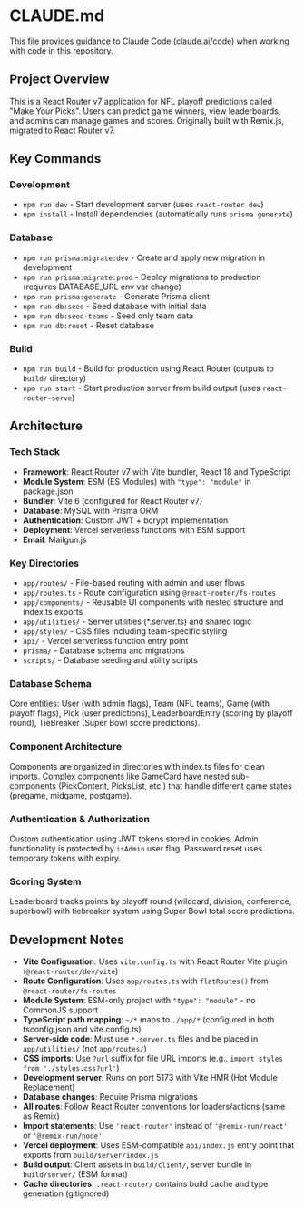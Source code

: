 # CLAUDE.md

This file provides guidance to Claude Code (claude.ai/code) when working with code in this repository.

## Project Overview

This is a React Router v7 application for NFL playoff predictions called "Make Your Picks". Users can predict game winners, view leaderboards, and admins can manage games and scores. Originally built with Remix.js, migrated to React Router v7.

## Key Commands

### Development
- `npm run dev` - Start development server (uses `react-router dev`)
- `npm install` - Install dependencies (automatically runs `prisma generate`)

### Database
- `npm run prisma:migrate:dev` - Create and apply new migration in development
- `npm run prisma:migrate:prod` - Deploy migrations to production (requires DATABASE_URL env var change)
- `npm run prisma:generate` - Generate Prisma client
- `npm run db:seed` - Seed database with initial data
- `npm run db:seed-teams` - Seed only team data
- `npm run db:reset` - Reset database

### Build
- `npm run build` - Build for production using React Router (outputs to `build/` directory)
- `npm run start` - Start production server from build output (uses `react-router-serve`)

## Architecture

### Tech Stack
- **Framework**: React Router v7 with Vite bundler, React 18 and TypeScript
- **Module System**: ESM (ES Modules) with `"type": "module"` in package.json
- **Bundler**: Vite 6 (configured for React Router v7)
- **Database**: MySQL with Prisma ORM
- **Authentication**: Custom JWT + bcrypt implementation
- **Deployment**: Vercel serverless functions with ESM support
- **Email**: Mailgun.js

### Key Directories
- `app/routes/` - File-based routing with admin and user flows
- `app/routes.ts` - Route configuration using `@react-router/fs-routes`
- `app/components/` - Reusable UI components with nested structure and index.ts exports
- `app/utilities/` - Server utilities (*.server.ts) and shared logic
- `app/styles/` - CSS files including team-specific styling
- `api/` - Vercel serverless function entry point
- `prisma/` - Database schema and migrations
- `scripts/` - Database seeding and utility scripts

### Database Schema
Core entities: User (with admin flags), Team (NFL teams), Game (with playoff flags), Pick (user predictions), LeaderboardEntry (scoring by playoff round), TieBreaker (Super Bowl score predictions).

### Component Architecture
Components are organized in directories with index.ts files for clean imports. Complex components like GameCard have nested sub-components (PickContent, PicksList, etc.) that handle different game states (pregame, midgame, postgame).

### Authentication & Authorization
Custom authentication using JWT tokens stored in cookies. Admin functionality is protected by `isAdmin` user flag. Password reset uses temporary tokens with expiry.

### Scoring System
Leaderboard tracks points by playoff round (wildcard, division, conference, superbowl) with tiebreaker system using Super Bowl total score predictions.

## Development Notes

- **Vite Configuration**: Uses `vite.config.ts` with React Router Vite plugin (`@react-router/dev/vite`)
- **Route Configuration**: Uses `app/routes.ts` with `flatRoutes()` from `@react-router/fs-routes`
- **Module System**: ESM-only project with `"type": "module"` - no CommonJS support
- **TypeScript path mapping**: `~/*` maps to `./app/*` (configured in both tsconfig.json and vite.config.ts)
- **Server-side code**: Must use `*.server.ts` files and be placed in `app/utilities/` (not `app/routes/`)
- **CSS imports**: Use `?url` suffix for file URL imports (e.g., `import styles from './styles.css?url'`)
- **Development server**: Runs on port 5173 with Vite HMR (Hot Module Replacement)
- **Database changes**: Require Prisma migrations
- **All routes**: Follow React Router conventions for loaders/actions (same as Remix)
- **Import statements**: Use `'react-router'` instead of `'@remix-run/react'` or `'@remix-run/node'`
- **Vercel deployment**: Uses ESM-compatible `api/index.js` entry point that exports from `build/server/index.js`
- **Build output**: Client assets in `build/client/`, server bundle in `build/server/` (ESM format)
- **Cache directories**: `.react-router/` contains build cache and type generation (gitignored)